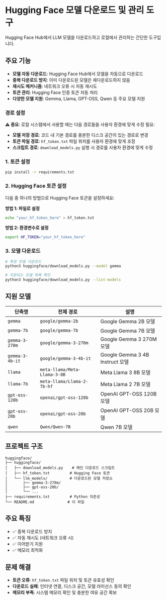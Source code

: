 # Hugging Face 모델 다운로드 및 관리 도구

Hugging Face Hub에서 LLM 모델을 다운로드하고 로컬에서 관리하는 간단한 도구입니다.

## 주요 기능

- **모델 자동 다운로드**: Hugging Face Hub에서 모델을 자동으로 다운로드
- **중복 다운로드 방지**: 이미 다운로드된 모델은 재다운로드하지 않음
- **재시도 메커니즘**: 네트워크 오류 시 자동 재시도
- **토큰 관리**: Hugging Face 인증 토큰 자동 처리
- **다양한 모델 지원**: Gemma, Llama, GPT-OSS, Qwen 등 주요 모델 지원


### 경로 설정 

**⚠️ 중요**: 로컬 시스템에서 사용할 때는 다음 경로들을 사용자 환경에 맞게 수정 필요:

- **모델 저장 경로**: 코드 내 기본 경로를 충분한 디스크 공간이 있는 경로로 변경
- **토큰 파일 경로**: `hf_token.txt` 파일 위치를 사용자 환경에 맞게 조정
- **스크립트 경로**: `download_models.py` 실행 시 경로를 사용자 환경에 맞게 수정

### 1. 토큰 설정
```bash
pip install -r requirements.txt
```

### 2. Hugging Face 토큰 설정

다음 중 하나의 방법으로 Hugging Face 토큰을 설정하세요:

**방법 1: 파일로 설정**
```bash
echo "your_hf_token_here" > hf_token.txt
```

**방법 2: 환경변수로 설정**
```bash
export HF_TOKEN="your_hf_token_here"
```

### 3. 모델 다운로드
```bash
# 특정 모델 다운로드
python3 huggingface/download_models.py --model gemma

# 지원되는 모델 목록 확인
python3 huggingface/download_models.py --list-models
```

## 지원 모델

| 단축명 | 전체 경로 | 설명 |
|--------|-----------|------|
| `gemma` | `google/gemma-2b` | Google Gemma 2B 모델 |
| `gemma-7b` | `google/gemma-7b` | Google Gemma 7B 모델 |
| `gemma-3-270m` | `google/gemma-3-270m` | Google Gemma 3 270M 모델 |
| `gemma-3-4b-it` | `google/gemma-3-4b-it` | Google Gemma 3 4B Instruct 모델 |
| `llama` | `meta-llama/Meta-Llama-3-8B` | Meta Llama 3 8B 모델 |
| `llama-7b` | `meta-llama/Llama-2-7b-hf` | Meta Llama 2 7B 모델 |
| `gpt-oss-120b` | `openai/gpt-oss-120b` | OpenAI GPT-OSS 120B 모델 |
| `gpt-oss-20b` | `openai/gpt-oss-20b` | OpenAI GPT-OSS 20B 모델 |
| `qwen` | `Qwen/Qwen-7B` | Qwen 7B 모델 |

## 프로젝트 구조

```
huggingface/
├── huggingface/
│   ├── download_models.py    # 메인 다운로드 스크립트
│   ├── hf_token.txt         # Hugging Face 토큰
│   └── llm_models/          # 다운로드된 모델 저장소
│       ├── gemma-3-270m/
│       ├── gpt-oss-20b/
│       └── ...
├── requirements.txt         # Python 의존성
└── README.md               # 이 파일
```

## 주요 특징

- ✅ 중복 다운로드 방지
- ✅ 자동 재시도 (네트워크 오류 시)
- ✅ 이어받기 지원
- ✅ 메모리 최적화

## 문제 해결

- **토큰 오류**: `hf_token.txt` 파일 위치 및 토큰 유효성 확인
- **다운로드 실패**: 인터넷 연결, 디스크 공간, 모델 라이선스 동의 확인
- **메모리 부족**: 시스템 메모리 확인 및 충분한 여유 공간 확보
